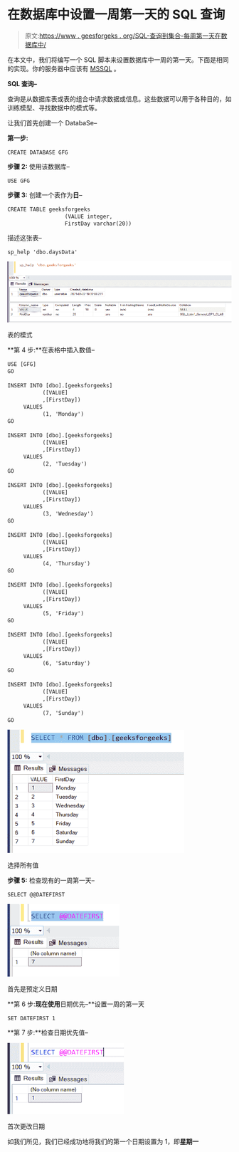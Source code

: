 # 在数据库中设置一周第一天的 SQL 查询

> 原文:[https://www . geesforgeks . org/SQL-查询到集合-每周第一天在数据库中/](https://www.geeksforgeeks.org/sql-query-to-set-first-day-of-the-week-in-a-database/)

在本文中，我们将编写一个 SQL 脚本来设置数据库中一周的第一天。下面是相同的实现。你的服务器中应该有 [MSSQL](https://www.microsoft.com/en-in/sql-server/sql-server-downloads) 。

**SQL 查询–**

查询是从数据库表或表的组合中请求数据或信息。这些数据可以用于各种目的，如训练模型、寻找数据中的模式等。

让我们首先创建一个 DatabaSe–

**第一步:**

```
CREATE DATABASE GFG
```

**步骤 2:** 使用该数据库–

```
USE GFG
```

**步骤 3:** 创建一个表作为**日**–

```
CREATE TABLE geeksforgeeks 
                  (VALUE integer,
                  FirstDay varchar(20))
```

描述这张表–

```
sp_help 'dbo.daysData'
```

![](img/17eb032eab41af543cfb89bc489de840.png)

表的模式

**第 4 步:**在表格中插入数值–

```
USE [GFG]
GO

INSERT INTO [dbo].[geeksforgeeks]
           ([VALUE]
           ,[FirstDay])
     VALUES
           (1, 'Monday')
GO

INSERT INTO [dbo].[geeksforgeeks]
           ([VALUE]
           ,[FirstDay])
     VALUES
           (2, 'Tuesday')
GO

INSERT INTO [dbo].[geeksforgeeks]
           ([VALUE]
           ,[FirstDay])
     VALUES
           (3, 'Wednesday')
GO

INSERT INTO [dbo].[geeksforgeeks]
           ([VALUE]
           ,[FirstDay])
     VALUES
           (4, 'Thursday')
GO

INSERT INTO [dbo].[geeksforgeeks]
           ([VALUE]
           ,[FirstDay])
     VALUES
           (5, 'Friday')
GO

INSERT INTO [dbo].[geeksforgeeks]
           ([VALUE]
           ,[FirstDay])
     VALUES
           (6, 'Saturday')
GO

INSERT INTO [dbo].[geeksforgeeks]
           ([VALUE]
           ,[FirstDay])
     VALUES
           (7, 'Sunday')
GO
```

![](img/03210ae17c1f3bc0367604e8183f2048.png)

选择所有值

**步骤 5:** 检查现有的一周第一天–

```
SELECT @@DATEFIRST
```

![](img/affd44bf7e5855e9c20199c6062e3caf.png)

首先是预定义日期

**第 6 步:**现在使用**日期优先–**设置一周的第一天

```
SET DATEFIRST 1
```

**第 7 步:**检查日期优先值–

![](img/6d7f2bbbccf406897154bf8e19e09203.png)

首次更改日期

如我们所见，我们已经成功地将我们的第一个日期设置为 1，即**星期一**